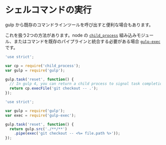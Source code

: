 # シェルコマンドの実行

gulp から既存のコマンドラインツールを呼び出すと便利な場合もあります。

これを扱う2つの方法があります。node の [`child_process`](https://nodejs.org/api/child_process.html) 組み込みモジュール、またはコマンドを既存のパイプラインと統合する必要がある場合 [`gulp-exec`](https://github.com/robrich/gulp-exec) です。

```js
'use strict';

var cp = require('child_process');
var gulp = require('gulp');

gulp.task('reset', function() {
  // In gulp 4, you can return a child process to signal task completion
  return cp.execFile('git checkout -- .');
});
```

```js
'use strict';

var gulp = require('gulp');
var exec = require('gulp-exec');

gulp.task('reset', function() {
  return gulp.src('./**/**')
    .pipe(exec('git checkout -- <%= file.path %>'));
});
```

